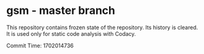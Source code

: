 # gsm - master branch

This repository contains frozen state of the repository.
Its history is cleared. It is used only for static code
analysis with Codacy.

Commit Time: 1702014736